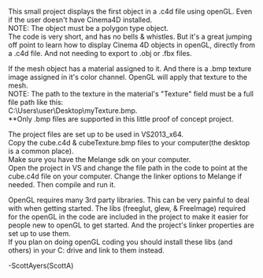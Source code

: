 This small project displays the first object in a .c4d file using openGL. Even if the user doesn't have Cinema4D installed.<br />
NOTE: The object must be a polygon type object.<br />
The code is very short, and has no bells & whistles. But it's a great jumping off point to learn how to display Cinema 4D objects in openGL, directly from a .c4d file. And not needing to export to .obj or .fbx files.

If the mesh object has a material assigned to it. And there is a .bmp texture image assigned in it's color channel. OpenGL will apply that texture to the mesh.<br />
NOTE: The path to the texture in the material's "Texture" field must be a full file path like this: <br />
C:\Users\user\Desktop\myTexture.bmp.<br />
**Only .bmp files are supported in this little proof of concept project.
      
The project files are set up to be used in VS2013_x64.<br />
Copy the cube.c4d & cubeTexture.bmp files to your computer(the desktop is a common place).<br />
Make sure you have the Melange sdk on your computer.<br />
Open the project in VS and change the file path in the code to point at the cube.c4d file on your computer. Change the linker options to Melange if needed. Then compile and run it.

OpenGL requires many 3rd party libraries. This can be very painful to deal with when getting started.
The libs (freeglut, glew, & FreeImage) required for the openGL in the code are included in the project to make it easier for people new to openGL to get started. And the project's linker properties are set up to use them.<br />
If you plan on doing openGL coding you should install these libs (and others) in your C: drive and link to them instead.

-ScottAyers(ScottA)
